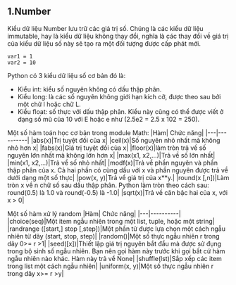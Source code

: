 ## 1.Number
Kiểu dữ liệu Number lưu trữ các giá trị số. Chúng là các kiểu dữ liệu immutable, hay là kiểu dữ liệu không thay đổi, nghĩa là các thay đổi về giá trị của kiểu dữ liệu số này sẽ tạo ra một đối tượng được cấp phát mới.
```
var1 = 1
var2 = 10
```
Python có 3 kiểu dữ liệu số cơ bản đó là:
- Kiểu int: kiểu số nguyên không có dấu thập phân.
- Kiểu long: là các số nguyên không giới hạn kích cỡ, được theo sau bởi một chữ l hoặc chữ L.
- Kiểu float: số thực với dấu thập phân. Kiểu này cũng có thể được viết ở dạng số mũ của 10 với E hoặc e như (2.5e2 = 2.5 x 102 = 250).

Một số hàm toán học cơ bản trong module Math:
|Hàm| Chức năng|
|---|----------|
|abs(x)|Trị tuyệt đối của x|
|ceil(x)|Số nguyên nhỏ nhất mà không nhỏ hơn x|
|fabs(x)|Giá trị tuyệt đối của x|
|floor(x)|làm tròn trả về số nguyên lớn nhất mà không lớn hơn x|
|max(x1, x2,...)|Trả về số lớn nhất|
|min(x1, x2,...)|Trả về số nhỏ nhất|
|modf(x)|Trả về phần nguyên và phần thập phân của x. Cả hai phần có cùng dấu với x và phần nguyên được trả về dưới dạng một số thực|
|pow(x, y)|Trả về giá trị của x**y.|
|round(x [,n])|Làm tròn x về n chữ số sau dấu thập phân. Python làm tròn theo cách sau: round(0.5) là 1.0 và round(-0.5) là -1.0|
|sqrt(x)|Trả về căn bậc hai của x, với x > 0|

Một số hàm xử lý random
|Hàm| Chức năng|
|---|----------|
|choice(seq)|Một item ngẫu nhiên trong một list, tuple, hoặc một string|
|randrange ([start,] stop [,step])|Một phần tử được lựa chọn một cách ngẫu nhiên từ dãy (start, stop, step)|
|random()|Một số thực ngẫu nhiên r trong dãy 0>= r >1|
|seed([x])|Thiết lập giá trị nguyên bắt đầu mà được sử đụng trong bộ sinh số ngẫu nhiên. Bạn nên gọi hàm này trước khi gọi bất cứ hàm ngẫu nhiên nào khác. Hàm này trả về None|
|shuffle(lst)|Sắp xếp các item trong list một cách ngẫu nhiên|
|uniform(x, y)|Một số thực ngẫu nhiên r trong dãy x>= r >y|


